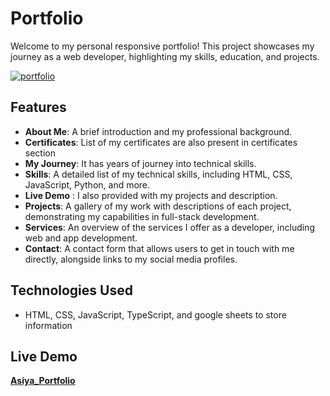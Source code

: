 # Portfolio

Welcome to my personal responsive portfolio! This project showcases my journey as a web developer, highlighting my skills, education, and projects.

[![portfolio](https://i.postimg.cc/Xq8pKQJW/Screenshot-8.png)](https://postimg.cc/sGMjsP7H)

## Features

- **About Me**: A brief introduction and my professional background.
- **Certificates**: List of my certificates are also present in certificates section
- **My Journey**: It has years of journey into technical skills.
- **Skills**: A detailed list of my technical skills, including HTML, CSS, JavaScript, Python, and more.
- **Live Demo** : I also provided with my projects and description.
- **Projects**: A gallery of my work with descriptions of each project, demonstrating my capabilities in full-stack development.
- **Services**: An overview of the services I offer as a developer, including web and app development.
- **Contact**: A contact form that allows users to get in touch with me directly, alongside links to my social media profiles.

## Technologies Used

- HTML, CSS, JavaScript, TypeScript, and google sheets to store information

## Live Demo

**[Asiya_Portfolio](https://bit.ly/Asiya_Portfolio)**
